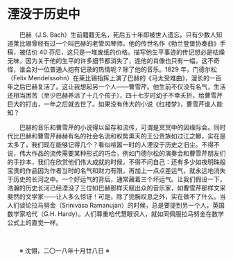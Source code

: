 # 湮没于历史中

&emsp;&emsp;巴赫（J.S. Bach）生前籍籍无名，死后五十年即被世人遗忘。只有少数人知道莱比锡曾经有过一个叫巴赫的老管风琴师。他的传世名作《勃兰登堡协奏曲》手稿，被估价 40 芬尼，这只是一堆废纸的价格。描写他生平事迹的传记想必是枯燥无味，因为关于他的生平的许多细节都消失了，连他的肖像也只有一幅，这不奇怪，谁会对一位普通人抱有记录的热情呢？除了他的音乐。1829 年，门德尔松（Felix Mendelssohn）在莱比锡指挥上演了巴赫的《马太受难曲》，漫长的一百年之后巴赫复活了。这让我想起另一个人——曹雪芹。他生前不仅没有名气，生活还相当困苦（至少巴赫养活了十几个孩子），四十七岁时幼子不幸夭折，给曹雪芹巨大的打击，一年之后就去世了。如果没有伟大的小说《红楼梦》，曹雪芹谁人能知？

&emsp;&emsp;巴赫的音乐和曹雪芹的小说得以留存和流传，可谓是冥冥中的因缘际会。同时代比巴赫和曹雪芹赫赫有名的社会名流和权势熏天的王公贵族如过江之鲫，实在是太多了，我们现在能够记得几个？看似喧嚣一时的人湮没于历史之旧尘。不得不说，伟大作品的流传需要某种形式的巧合，例如门德尔松的演奏会和曹雪芹朋友们的手抄本，我们在欣赏他们伟大成就的时候，不得不问自己：还有多少如夜明珠般宝贵的作品因为作者当时的名气和财力有限，再加上一点点差运气，就永远地消失于历史的长河之中。一个好运气的背后，通常藏着三个坏运气。让我们假设一下，浩瀚的历史长河已经湮没了三位如巴赫那样天赋出众的音乐家，如曹雪芹那样文采斐然的文学家——让人多么惊讶！可是，除了扼腕叹息之外，实在做不了什么。当人们谈论拉马努金（Srinivasa Ramanujan）的时候，总是要提到另一个人，英国数学家哈代（G.H. Hardy）。人们尊重哈代慧眼识人，就如同佩服拉马努金在数学公式上的直觉一样。

&emsp;&emsp;

&emsp;&emsp;※ 沈翎，二〇一八年十月廿八日 ※